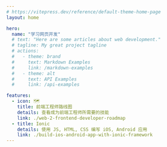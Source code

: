 ```yaml
---
# https://vitepress.dev/reference/default-theme-home-page
layout: home

hero:
  name: "学习网页开发"
  # text: "Here are some articles about web development."
  # tagline: My great project tagline
  # actions:
  #   - theme: brand
  #     text: Markdown Examples
  #     link: /markdown-examples
  #   - theme: alt
  #     text: API Examples
  #     link: /api-examples

features:
  - icon: 🗺️
    title: 前端工程师路线图
    details: 查看成为前端工程师所需要的技能
    link: ./web-2-frontend-developer-roadmap
  - title: Ionic
    details: 使用 JS, HTML, CSS 编写 iOS, Android 应用
    link: ./build-ios-android-app-with-ionic-framework
---
```

